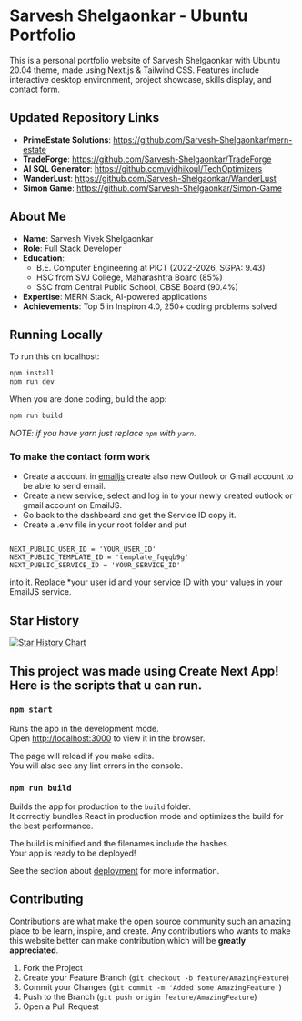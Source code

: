 # Sarvesh Shelgaonkar - Ubuntu Portfolio

This is a personal portfolio website of Sarvesh Shelgaonkar with Ubuntu 20.04 theme, made using Next.js & Tailwind CSS.
Features include interactive desktop environment, project showcase, skills display, and contact form.

## Updated Repository Links
- **PrimeEstate Solutions**: https://github.com/Sarvesh-Shelgaonkar/mern-estate
- **TradeForge**: https://github.com/Sarvesh-Shelgaonkar/TradeForge  
- **AI SQL Generator**: https://github.com/vidhikoul/TechOptimizers
- **WanderLust**: https://github.com/Sarvesh-Shelgaonkar/WanderLust
- **Simon Game**: https://github.com/Sarvesh-Shelgaonkar/Simon-Game

## About Me
- **Name**: Sarvesh Vivek Shelgaonkar
- **Role**: Full Stack Developer
- **Education**: 
  - B.E. Computer Engineering at PICT (2022-2026, SGPA: 9.43)
  - HSC from SVJ College, Maharashtra Board (85%)
  - SSC from Central Public School, CBSE Board (90.4%)
- **Expertise**: MERN Stack, AI-powered applications
- **Achievements**: Top 5 in Inspiron 4.0, 250+ coding problems solved

## Running Locally
To run this on localhost:
```bash
npm install
npm run dev
```

When you are done coding, build the app:
```bash
npm run build
```

_NOTE: if you have yarn just replace `npm` with `yarn`._

### To make the contact form work

- Create a account in [emailjs](https://www.emailjs.com/) create also new Outlook or Gmail account to be able
  to send email.
- Create a new service, select and log in to your newly created outlook or gmail account on EmailJS.
- Go back to the dashboard and get the Service ID copy it.
- Create a .env file in your root folder and put

```

NEXT_PUBLIC_USER_ID = 'YOUR_USER_ID'
NEXT_PUBLIC_TEMPLATE_ID = 'template_fqqqb9g'
NEXT_PUBLIC_SERVICE_ID = 'YOUR_SERVICE_ID'

```

into it. Replace \*your user id and your service ID with your values in your EmailJS service.

## Star History

[![Star History Chart](https://api.star-history.com/svg?repos=Sarvesh-Shelgaonkar/sarvesh-portfolio&type=Date)](https://star-history.com/#Sarvesh-Shelgaonkar/sarvesh-portfolio&Date)

## This project was made using Create Next App! Here is the scripts that u can run.

### `npm start`

Runs the app in the development mode.\
Open [http://localhost:3000](http://localhost:3000) to view it in the browser.

The page will reload if you make edits.\
You will also see any lint errors in the console.

### `npm run build`

Builds the app for production to the `build` folder.\
It correctly bundles React in production mode and optimizes the build for the best performance.

The build is minified and the filenames include the hashes.\
Your app is ready to be deployed!

See the section about [deployment](https://facebook.github.io/create-react-app/docs/deployment) for more information.

## Contributing

Contributions are what make the open source community such an amazing place to be learn, inspire, and create. Any contributiors who wants to make this website better can make contribution,which will be **greatly appreciated**.

1. Fork the Project
2. Create your Feature Branch (`git checkout -b feature/AmazingFeature`)
3. Commit your Changes (`git commit -m 'Added some AmazingFeature'`)
4. Push to the Branch (`git push origin feature/AmazingFeature`)
5. Open a Pull Request

